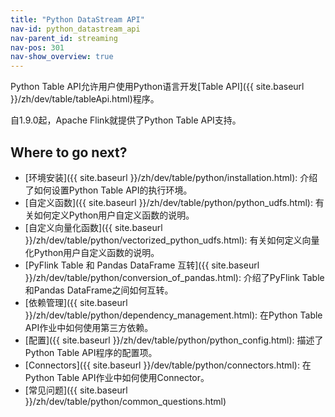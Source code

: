 ```yaml
---
title: "Python DataStream API"
nav-id: python_datastream_api
nav-parent_id: streaming
nav-pos: 301
nav-show_overview: true
---
```

<!--
Licensed to the Apache Software Foundation (ASF) under one
or more contributor license agreements.  See the NOTICE file
distributed with this work for additional information
regarding copyright ownership.  The ASF licenses this file
to you under the Apache License, Version 2.0 (the
"License"); you may not use this file except in compliance
with the License.  You may obtain a copy of the License at

  http://www.apache.org/licenses/LICENSE-2.0

Unless required by applicable law or agreed to in writing,
software distributed under the License is distributed on an
"AS IS" BASIS, WITHOUT WARRANTIES OR CONDITIONS OF ANY
KIND, either express or implied.  See the License for the
specific language governing permissions and limitations
under the License.
-->

Python Table API允许用户使用Python语言开发[Table API]({{ site.baseurl }}/zh/dev/table/tableApi.html)程序。

自1.9.0起，Apache Flink就提供了Python Table API支持。

## Where to go next?

- [环境安装]({{ site.baseurl }}/zh/dev/table/python/installation.html): 介绍了如何设置Python Table API的执行环境。
- [自定义函数]({{ site.baseurl }}/zh/dev/table/python/python_udfs.html): 有关如何定义Python用户自定义函数的说明。
- [自定义向量化函数]({{ site.baseurl }}/zh/dev/table/python/vectorized_python_udfs.html): 有关如何定义向量化Python用户自定义函数的说明。
- [PyFlink Table 和 Pandas DataFrame 互转]({{ site.baseurl }}/zh/dev/table/python/conversion_of_pandas.html): 介绍了PyFlink Table和Pandas DataFrame之间如何互转。
- [依赖管理]({{ site.baseurl }}/zh/dev/table/python/dependency_management.html): 在Python Table API作业中如何使用第三方依赖。
- [配置]({{ site.baseurl }}/zh/dev/table/python/python_config.html): 描述了Python Table API程序的配置项。
- [Connectors]({{ site.baseurl }}/dev/table/python/connectors.html): 在Python Table API作业中如何使用Connector。
- [常见问题]({{ site.baseurl }}/zh/dev/table/python/common_questions.html)
